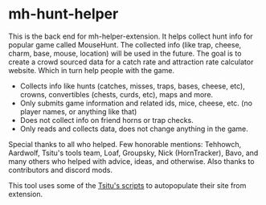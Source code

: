 # mh-hunt-helper

This is the back end for mh-helper-extension. It helps collect hunt info for popular game called MouseHunt. The collected info (like trap, cheese, charm, base, mouse, location) will be used in the future. The goal is to create a crowd sourced data for a catch rate and attraction rate calculator website. Which in turn help people with the game.

 - Collects info like hunts (catches, misses, traps, bases, cheese, etc), crowns, convertibles (chests, curds, etc), maps and more.
 - Only submits game information and related ids, mice, cheese, etc. (no player names, or anything like that)
 - Does not collect info on friend horns or trap checks.
 - Only reads and collects data, does not change anything in the game.

Special thanks to all who helped. Few honorable mentions: Tehhowch, Aardwolf, Tsitu's tools team, Loaf, Groupsky, Nick (HornTracker), Bavo, and many others who helped with advice, ideas, and otherwise. Also thanks to contributors and discord mods.

This tool uses some of the [Tsitu's scripts](https://github.com/tsitu/MH-Tools/) to autopopulate their site from extension.
